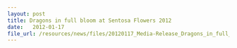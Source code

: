 ```yaml
---
layout: post
title: Dragons in full bloom at Sentosa Flowers 2012
date:   2012-01-17
file_url: /resources/news/files/20120117_Media-Release_Dragons_in_full_bloom_at_Sentosa_Flowers_2012.pdf
---
```

